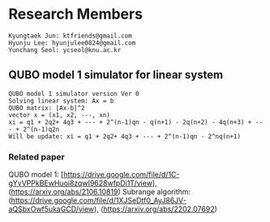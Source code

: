 # Research Members
```
Kyungtaek Jun: ktfriends@gmail.com
Hyunju Lee: hyunjulee0824@gmail.com
Yunchang Seol: ycseol@knu.ac.kr
```

## QUBO model 1 simulator for linear system
```
QUBO model 1 simulator version Ver 0
Solving linear system: Ax = b
QUBO matrix: |Ax-b|^2
vector x = (x1, x2, ---, xn)
xi = q1 + 2q2+ 4q3 + --- + 2^(n-1)qn - q(n+1) - 2q(n+2) - 4q(n+3) + --- + 2^(n-1)q2n
Will be update: xi = q1 + 2q2+ 4q3 + --- + 2^(n-1)qn - 2^nq(n+1)
```

### Related paper
QUBO model 1: [https://drive.google.com/file/d/1C-gYvVPPkBEwHuoi8zqwI9628wfpDi1T/view], (https://arxiv.org/abs/2106.10819)
Subrange algorithm: (https://drive.google.com/file/d/1XJSeDtf0_AyJ86JV-aQSbxOwf5ukaGCD/view), (https://arxiv.org/abs/2202.07692)
